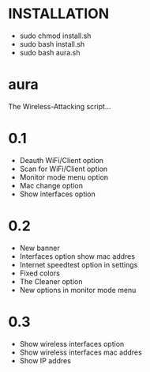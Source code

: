 # INSTALLATION
+ sudo chmod install.sh
+ sudo bash install.sh
+ sudo bash aura.sh

# aura
The Wireless-Attacking script...

# 0.1
+ Deauth WiFi/Client option
+ Scan for WiFi/Client option
+ Monitor mode menu option
+ Mac change option
+ Show interfaces option

# 0.2
+ New banner
+ Interfaces option show mac addres
+ Internet speedtest option in settings
+ Fixed colors
+ The Cleaner option
+ New options in monitor mode menu

# 0.3
+ Show wireless interfaces option
+ Show wireless interfaces mac addres
+ Show IP addres

